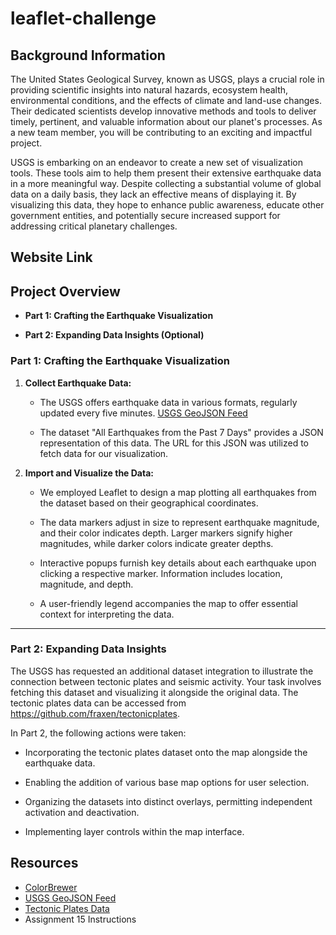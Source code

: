 # leaflet-challenge

## Background Information

The United States Geological Survey, known as USGS, plays a crucial role in providing scientific insights into natural hazards, ecosystem health, environmental conditions, and the effects of climate and land-use changes. Their dedicated scientists develop innovative methods and tools to deliver timely, pertinent, and valuable information about our planet's processes. As a new team member, you will be contributing to an exciting and impactful project.

USGS is embarking on an endeavor to create a new set of visualization tools. These tools aim to help them present their extensive earthquake data in a more meaningful way. Despite collecting a substantial volume of global data on a daily basis, they lack an effective means of displaying it. By visualizing this data, they hope to enhance public awareness, educate other government entities, and potentially secure increased support for addressing critical planetary challenges.

## Website Link


## Project Overview

* **Part 1: Crafting the Earthquake Visualization**

* **Part 2: Expanding Data Insights (Optional)**

### Part 1: Crafting the Earthquake Visualization

1. **Collect Earthquake Data:**

   * The USGS offers earthquake data in various formats, regularly updated every five minutes. [USGS GeoJSON Feed](http://earthquake.usgs.gov/earthquakes/feed/v1.0/geojson.php)

   * The dataset "All Earthquakes from the Past 7 Days" provides a JSON representation of this data. The URL for this JSON was utilized to fetch data for our visualization.

2. **Import and Visualize the Data:**

   * We employed Leaflet to design a map plotting all earthquakes from the dataset based on their geographical coordinates.

   * The data markers adjust in size to represent earthquake magnitude, and their color indicates depth. Larger markers signify higher magnitudes, while darker colors indicate greater depths.

   * Interactive popups furnish key details about each earthquake upon clicking a respective marker. Information includes location, magnitude, and depth.

   * A user-friendly legend accompanies the map to offer essential context for interpreting the data.

- - -

### Part 2: Expanding Data Insights

The USGS has requested an additional dataset integration to illustrate the connection between tectonic plates and seismic activity. Your task involves fetching this dataset and visualizing it alongside the original data. The tectonic plates data can be accessed from <https://github.com/fraxen/tectonicplates>.

In Part 2, the following actions were taken:

* Incorporating the tectonic plates dataset onto the map alongside the earthquake data.

* Enabling the addition of various base map options for user selection.

* Organizing the datasets into distinct overlays, permitting independent activation and deactivation.

* Implementing layer controls within the map interface.

## Resources

* [ColorBrewer](https://colorbrewer2.org/)
* [USGS GeoJSON Feed](http://earthquake.usgs.gov/earthquakes/feed/v1.0/geojson.php)
* [Tectonic Plates Data](https://github.com/fraxen/tectonicplates)
* Assignment 15 Instructions